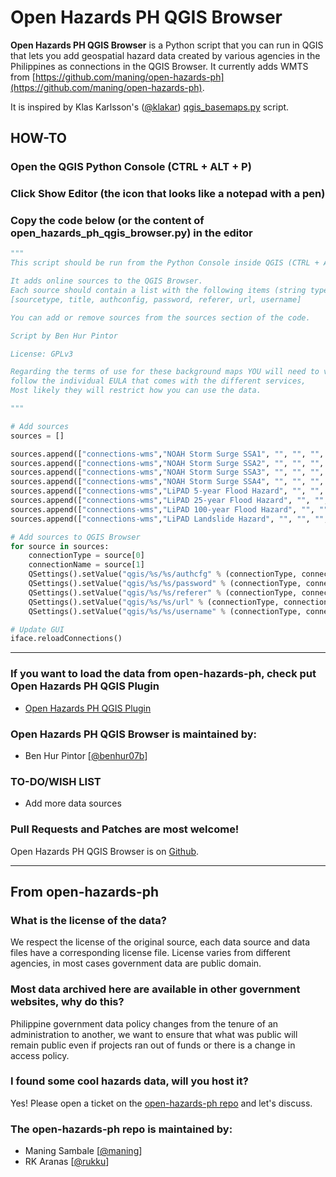 # Open Hazards PH QGIS Browser
**Open Hazards PH QGIS Browser** is a Python script that you can run in QGIS that lets you add geospatial hazard data created by various agencies in the Philippines as connections in the QGIS Browser. It currently adds WMTS from [https://github.com/maning/open-hazards-ph](https://github.com/maning/open-hazards-ph).

It is inspired by Klas Karlsson's ([@klakar](https://github.com/klakar)) [qgis_basemaps.py](https://github.com/klakar/QGIS_resources/blob/master/collections/Geosupportsystem/python/qgis_basemaps.py) script.

## HOW-TO
### Open the QGIS Python Console (CTRL + ALT + P)
### Click Show Editor (the icon that looks like a notepad with a pen)
### Copy the code below (or the content of open_hazards_ph_qgis_browser.py) in the editor
```python
"""
This script should be run from the Python Console inside QGIS (CTRL + ALT + P).

It adds online sources to the QGIS Browser.
Each source should contain a list with the following items (string type):
[sourcetype, title, authconfig, password, referer, url, username]

You can add or remove sources from the sources section of the code.

Script by Ben Hur Pintor

License: GPLv3

Regarding the terms of use for these background maps YOU will need to verify that you
follow the individual EULA that comes with the different services,
Most likely they will restrict how you can use the data.

"""

# Add sources
sources = []

sources.append(["connections-wms","NOAH Storm Surge SSA1", "", "", "", "https://api.mapbox.com/styles/v1/osmph/cjqn7kn24phua2rpb4bronsjf/wmts?access_token=sk.eyJ1Ijoib3NtcGgiLCJhIjoiY2pxbjF6czN2MGllbTQ4bXVuOW44ZDlpbSJ9.pUqHal3xOR1yZUaM6LbLkg", ""])
sources.append(["connections-wms","NOAH Storm Surge SSA2", "", "", "", "https://api.mapbox.com/styles/v1/osmph/cjqn7ea9yphon2rpb8fbgkakw/wmts?access_token=sk.eyJ1Ijoib3NtcGgiLCJhIjoiY2pxbjF6czN2MGllbTQ4bXVuOW44ZDlpbSJ9.pUqHal3xOR1yZUaM6LbLkg", ""])
sources.append(["connections-wms","NOAH Storm Surge SSA3", "", "", "", "https://api.mapbox.com/styles/v1/osmph/cjqn7blqv00rl2rru9wm6fpbm/wmts?access_token=sk.eyJ1Ijoib3NtcGgiLCJhIjoiY2pxbjF6czN2MGllbTQ4bXVuOW44ZDlpbSJ9.pUqHal3xOR1yZUaM6LbLkg", ""])
sources.append(["connections-wms","NOAH Storm Surge SSA4", "", "", "", "https://api.mapbox.com/styles/v1/osmph/cjqn2fijg158t2smhiqyoq5e1/wmts?access_token=sk.eyJ1Ijoib3NtcGgiLCJhIjoiY2pxbjF6czN2MGllbTQ4bXVuOW44ZDlpbSJ9.pUqHal3xOR1yZUaM6LbLkg", ""])
sources.append(["connections-wms","LiPAD 5-year Flood Hazard", "", "", "", "https://api.mapbox.com/styles/v1/osmph/cjqrqpuiq3dl12rscralpdxyo/wmts?access_token=sk.eyJ1Ijoib3NtcGgiLCJhIjoiY2pxbjF6czN2MGllbTQ4bXVuOW44ZDlpbSJ9.pUqHal3xOR1yZUaM6LbLkg", ""])
sources.append(["connections-wms","LiPAD 25-year Flood Hazard", "", "", "", "https://api.mapbox.com/styles/v1/osmph/cjqrvwop80jpm2sqy4zu9v3c6/wmts?access_token=sk.eyJ1Ijoib3NtcGgiLCJhIjoiY2pxbjF6czN2MGllbTQ4bXVuOW44ZDlpbSJ9.pUqHal3xOR1yZUaM6LbLkg", ""])
sources.append(["connections-wms","LiPAD 100-year Flood Hazard", "", "", "", "https://api.mapbox.com/styles/v1/osmph/cjqrynb300m522sper0emmgs6/wmts?access_token=sk.eyJ1Ijoib3NtcGgiLCJhIjoiY2pxbjF6czN2MGllbTQ4bXVuOW44ZDlpbSJ9.pUqHal3xOR1yZUaM6LbLkg", ""])
sources.append(["connections-wms","LiPAD Landslide Hazard", "", "", "", "https://api.mapbox.com/styles/v1/osmph/cjqthna5u1mxq2rpcmg7ihe8h/wmts?access_token=sk.eyJ1Ijoib3NtcGgiLCJhIjoiY2pxbjF6czN2MGllbTQ4bXVuOW44ZDlpbSJ9.pUqHal3xOR1yZUaM6LbLkg", ""])

# Add sources to QGIS Browser
for source in sources:
	connectionType = source[0]
	connectionName = source[1]
	QSettings().setValue("qgis/%s/%s/authcfg" % (connectionType, connectionName), source[2])
	QSettings().setValue("qgis/%s/%s/password" % (connectionType, connectionName), source[3])
	QSettings().setValue("qgis/%s/%s/referer" % (connectionType, connectionName), source[4])
	QSettings().setValue("qgis/%s/%s/url" % (connectionType, connectionName), source[5])
	QSettings().setValue("qgis/%s/%s/username" % (connectionType, connectionName), source[6])

# Update GUI
iface.reloadConnections()
```

----
### If you want to load the data from open-hazards-ph, check put Open Hazards PH QGIS Plugin
* [Open Hazards PH QGIS Plugin](https://github.com/benhur07b/open-hazards-ph-qgis)

### Open Hazards PH QGIS Browser is maintained by:
* Ben Hur Pintor [[@benhur07b](https://github.com/benhur07b)]

### TO-DO/WISH LIST
* Add more data sources

### Pull Requests and Patches are most welcome!
Open Hazards PH QGIS Browser is on [Github](https://github.com/benhur07b/open-hazards-ph-qgis-browser).

----
## From open-hazards-ph
### What is the license of the data?
We respect the license of the original source, each data source and data files have a corresponding license file. License varies from different agencies, in most cases government data are public domain.

### Most data archived here are available in other government websites, why do this?
Philippine government data policy changes from the tenure of an administration to another, we want to ensure that what was public will remain public even if projects ran out of funds or there is a change in access policy.

### I found some cool hazards data, will you host it?
Yes! Please open a ticket on the [open-hazards-ph repo](https://github.com/maning/open-hazards-ph) and let's discuss.

### The open-hazards-ph repo is maintained by:
* Maning Sambale [[@maning](https://github.com/maning)]
* RK Aranas [[@rukku](https://github.com/rukku)]
